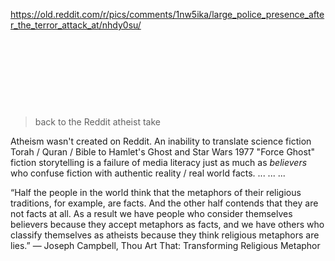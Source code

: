 https://old.reddit.com/r/pics/comments/1nw5ika/large_police_presence_after_the_terror_attack_at/nhdy0su/

&nbsp;

&nbsp;

&nbsp;

&nbsp;

>  back to the Reddit atheist take 

Atheism wasn't created on Reddit. An inability to translate science fiction Torah / Quran / Bible to Hamlet's Ghost and Star Wars 1977 "Force Ghost" fiction storytelling is a failure of media literacy just as much as *believers* who confuse fiction with authentic reality / real world facts. ... ... ...

“Half the people in the world think that the metaphors of their religious traditions, for example, are facts. And the other half contends that they are not facts at all. As a result we have people who consider themselves believers because they accept metaphors as facts, and we have others who classify themselves as atheists because they think religious metaphors are lies.” ― Joseph Campbell, Thou Art That: Transforming Religious Metaphor

